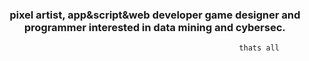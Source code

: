 <h3 align="center">pixel artist, app&script&web developer game designer and programmer interested in data mining and cybersec.</h3>

                                                          thats all
